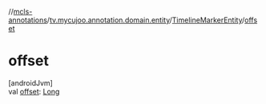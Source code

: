 //[mcls-annotations](../../../index.md)/[tv.mycujoo.annotation.domain.entity](../index.md)/[TimelineMarkerEntity](index.md)/[offset](offset.md)

# offset

[androidJvm]\
val [offset](offset.md): [Long](https://kotlinlang.org/api/latest/jvm/stdlib/kotlin/-long/index.html)
